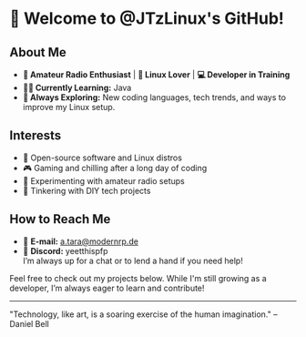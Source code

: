 # 👋 Welcome to @JTzLinux's GitHub!

## About Me
- **📡 Amateur Radio Enthusiast** | **🐧 Linux Lover** | **💻 Developer in Training**
- **👨‍💻 Currently Learning:** Java
- **🌱 Always Exploring:** New coding languages, tech trends, and ways to improve my Linux setup.

## Interests
- 🔧 Open-source software and Linux distros
- 🎮 Gaming and chilling after a long day of coding
- 📶 Experimenting with amateur radio setups
- 🤖 Tinkering with DIY tech projects

## How to Reach Me
- 📧 **E-mail:** [a.tara@modernrp.de](mailto:a.tara@modernrp.de)
- 💬 **Discord:** yeetthispfp  
I’m always up for a chat or to lend a hand if you need help!

Feel free to check out my projects below. While I'm still growing as a developer, I’m always eager to learn and contribute!

---
"Technology, like art, is a soaring exercise of the human imagination." – Daniel Bell

